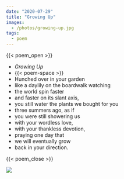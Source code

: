```yaml
---
date: "2020-07-29"
title: "Growing Up"
images:
  - /photos/growing-up.jpg
tags:
  - poem
---
```

  
{{< poem_open >}}
* *Growing Up*
* {{< poem-space >}}
* Hunched over in your garden
* like a daylily on the boardwalk watching
* the world spin faster
* and faster on its slant axis,
* you still water the plants we bought for you
* three summers ago, as if
* you were still showering us
* with your wordless love,
* with your thankless devotion,
* praying one day that
* we will eventually grow
* back in your direction.


{{< poem_close >}}

![](/photos/growing-up.jpg)

